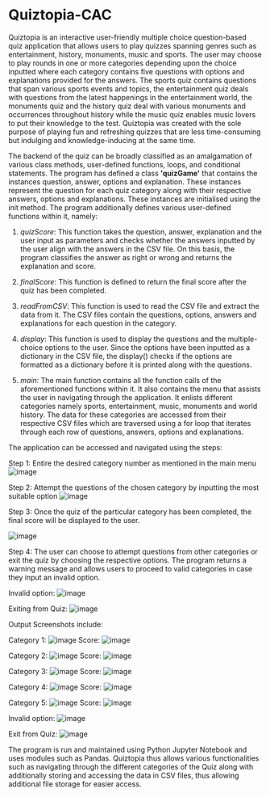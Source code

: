 # Quiztopia-CAC
Quiztopia is an interactive user-friendly multiple choice question-based quiz application that allows users to play quizzes spanning genres such as entertainment, history, monuments, music and sports. The user may choose to play rounds in one or more categories depending upon the choice inputted where each category contains five questions with options and explanations provided for the answers. The sports quiz contains questions that span various sports events and topics, the entertainment quiz deals with questions from the latest happenings in the entertainment world, the monuments quiz and the history quiz deal with various monuments and occurrences throughout history while the music quiz enables music lovers to put their knowledge to the test.
Quiztopia was created with the sole purpose of playing fun and refreshing quizzes that are less time-consuming but indulging and knowledge-inducing at the same time.

The backend of the quiz can be broadly classified as an amalgamation of various class methods, user-defined functions, loops, and conditional statements.
The program has defined a class __'quizGame'__ that contains the instances question, answer, options and explanation. These instances represent the question for each quiz category along with their respective answers, options and explanations. These instances are initialised using the init method.
The program additionally defines various user-defined functions within it, namely:

1) _quizScore_: This function takes the question, answer, explanation and the user input as parameters and checks whether the answers inputted by the user align with the answers in the CSV file. On this basis, the program classifies the answer as right or wrong and returns the explanation and score.

2) _finalScore_: This function is defined to return the final score after the quiz has been completed.

3) _readFromCSV_: This function is used to read the CSV file and extract the data from it. The CSV files contain the questions, options, answers and explanations for each question in the category.

4) _display_: This function is used to display the questions and the multiple-choice options to the user. Since the options have been inputted as a dictionary in the CSV file, the display() checks if the options are formatted as a dictionary before it is printed along with the questions.

5) _main_: The main function contains all the function calls of the aforementioned functions within it. It also contains the menu that assists the user in navigating through the application. It enlists different categories namely sports, entertainment, music, monuments and world history. The data for these categories are accessed from their respective CSV files which are traversed using a for loop that iterates through each row of questions, answers, options and explanations.

The application can be accessed and navigated using the steps:

Step 1: Entire the desired category number as mentioned in the main menu
![image](https://github.com/krupaannajohn/Quiztopia-CAC/assets/118895577/9d62d6ec-5d8e-43e8-b47c-8894c050b5fd)

Step 2: Attempt the questions of the chosen category by inputting the most suitable option
![image](https://github.com/krupaannajohn/Quiztopia-CAC/assets/118895577/e8df0de5-1bc3-4283-9b35-ea5cea7791b5)

Step 3: Once the quiz of the particular category has been completed, the final score will be displayed to the user.

![image](https://github.com/krupaannajohn/Quiztopia-CAC/assets/118895577/d4077527-8085-4548-bd6f-432ad56cf626)

Step 4: The user can choose to attempt questions from other categories or exit the quiz by choosing the respective options. The program returns a warning message and allows users to proceed to valid categories in case they input an invalid option.

Invalid option: ![image](https://github.com/krupaannajohn/Quiztopia-CAC/assets/118895577/60f164d9-9623-48c9-8120-cabb445097b7)

Exiting from Quiz: ![image](https://github.com/krupaannajohn/Quiztopia-CAC/assets/118895577/d3f92838-674c-491b-8005-e830a1f9f397)

Output Screenshots include:

Category 1: ![image](https://github.com/krupaannajohn/Quiztopia/assets/118895577/942f037a-7661-43cd-b120-6a1c677ff402)
Score: ![image](https://github.com/krupaannajohn/Quiztopia/assets/118895577/fec78c12-2adf-4688-a3b8-9cb6af18ab4e)

Category 2: ![image](https://github.com/krupaannajohn/Quiztopia/assets/118895577/76b11f3c-06f7-4f2f-9b33-7eba85154755)
Score: ![image](https://github.com/krupaannajohn/Quiztopia/assets/118895577/05053587-43b7-4c9d-bec3-4fcd98cf1779)

Category 3: ![image](https://github.com/krupaannajohn/Quiztopia/assets/118895577/7363f6aa-030b-4e9e-b02e-5d14e3a23484)
Score: ![image](https://github.com/krupaannajohn/Quiztopia/assets/118895577/bdd70ee2-45b3-4ef0-a8b8-00fa4b5c0e40)

Category 4: ![image](https://github.com/krupaannajohn/Quiztopia/assets/118895577/cf966a41-804e-45ea-a95d-95353a511798)
Score: ![image](https://github.com/krupaannajohn/Quiztopia/assets/118895577/004f80f6-c66e-4ccd-9148-ebb0f1bb5896)

Category 5: ![image](https://github.com/krupaannajohn/Quiztopia/assets/118895577/28267496-62b3-4110-bc3e-665e91cfe8de)
Score: ![image](https://github.com/krupaannajohn/Quiztopia/assets/118895577/b5513a87-b58b-41a6-8494-fdd40787fe4c)

Invalid option: ![image](https://github.com/krupaannajohn/Quiztopia/assets/118895577/0984a798-faa0-4532-ba63-bb9bb7810295)

Exit from Quiz: ![image](https://github.com/krupaannajohn/Quiztopia/assets/118895577/98bfd36c-92c8-4fc3-8be8-197fd70faa05)

The program is run and maintained using Python Jupyter Notebook and uses modules such as Pandas.
Quiztopia thus allows various functionalities such as navigating through the different categories of the Quiz along with additionally storing and accessing the data in CSV files, thus allowing additional file storage for easier access.
